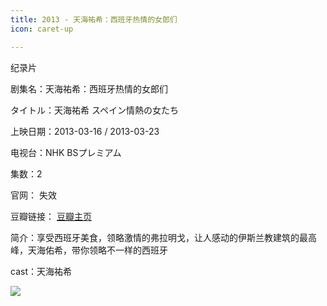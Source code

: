 ```yaml
---
title: 2013 - 天海祐希：西班牙热情的女郎们
icon: caret-up

---
```

纪录片

剧集名：天海祐希：西班牙热情的女郎们

タイトル：天海祐希 スペイン情熱の女たち

上映日期：2013-03-16 / 2013-03-23

电视台：NHK BSプレミアム

集数：2

官网： 失效

豆瓣链接： [豆瓣主页](https://movie.douban.com/subject/24298403/)

简介：享受西班牙美食，领略激情的弗拉明戈，让人感动的伊斯兰教建筑的最高峰，天海佑希，带你领略不一样的西班牙

cast：天海祐希

![](https://listpic.tsgsanjiao.com/other/2013thyxsp.jpg)